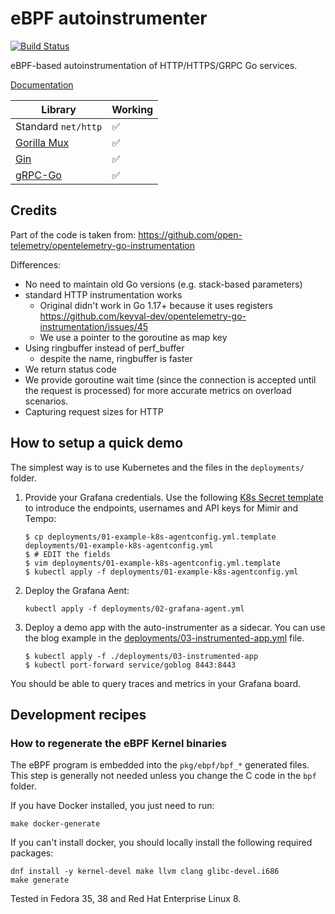 # eBPF autoinstrumenter

[![Build Status](https://drone.grafana.net/api/badges/grafana/ebpf-autoinstrument/status.svg?ref=refs/heads/main)](https://drone.grafana.net/grafana/ebpf-autoinstrument)

eBPF-based autoinstrumentation of HTTP/HTTPS/GRPC Go services.

[Documentation](./docs)

| Library                                       | Working |
|-----------------------------------------------|--------|
| Standard `net/http`                           | ✅      |
| [Gorilla Mux](https://github.com/gorilla/mux) | ✅      |
| [Gin](https://gin-gonic.com/)                 |  ✅     |
| [gRPC-Go](https://github.com/grpc/grpc-go)    |  ✅     |

## Credits

Part of the code is taken from: https://github.com/open-telemetry/opentelemetry-go-instrumentation

Differences:

* No need to maintain old Go versions (e.g. stack-based parameters)
* standard HTTP instrumentation works
  * Original didn't work in Go 1.17+ because it uses registers https://github.com/keyval-dev/opentelemetry-go-instrumentation/issues/45
  * We use a pointer to the goroutine as map key
* Using ringbuffer instead of perf_buffer
  * despite the name, ringbuffer is faster
* We return status code
* We provide goroutine wait time (since the connection is accepted until the request is processed) for more accurate
  metrics on overload scenarios.
* Capturing request sizes for HTTP

## How to setup a quick demo

The simplest way is to use Kubernetes and the files in the `deployments/` folder.

1. Provide your Grafana credentials. Use the following [K8s Secret template](deployments/01-example-k8s-agentconfig.yml.template)
   to introduce the endpoints, usernames and API keys for Mimir and Tempo:
   ```
   $ cp deployments/01-example-k8s-agentconfig.yml.template deployments/01-example-k8s-agentconfig.yml
   $ # EDIT the fields
   $ vim deployments/01-example-k8s-agentconfig.yml.template
   $ kubectl apply -f deployments/01-example-k8s-agentconfig.yml 
   ```
2. Deploy the Grafana Aent:
   ```
   kubectl apply -f deployments/02-grafana-agent.yml
   ```

3. Deploy a demo app with the auto-instrumenter as a sidecar. You can use the blog example in the
   [deployments/03-instrumented-app.yml](./deployments/03-instrumented-app.yml) file.
   
   ```
   $ kubectl apply -f ./deployments/03-instrumented-app
   $ kubectl port-forward service/goblog 8443:8443
   ```

You should be able to query traces and metrics in your Grafana board.

## Development recipes

### How to regenerate the eBPF Kernel binaries

The eBPF program is embedded into the `pkg/ebpf/bpf_*` generated files.
This step is generally not needed unless you change the C code in the `bpf` folder.

If you have Docker installed, you just need to run:

```
make docker-generate
```

If you can't install docker, you should locally install the following required packages:

```
dnf install -y kernel-devel make llvm clang glibc-devel.i686
make generate
```

Tested in Fedora 35, 38 and Red Hat Enterprise Linux 8.

